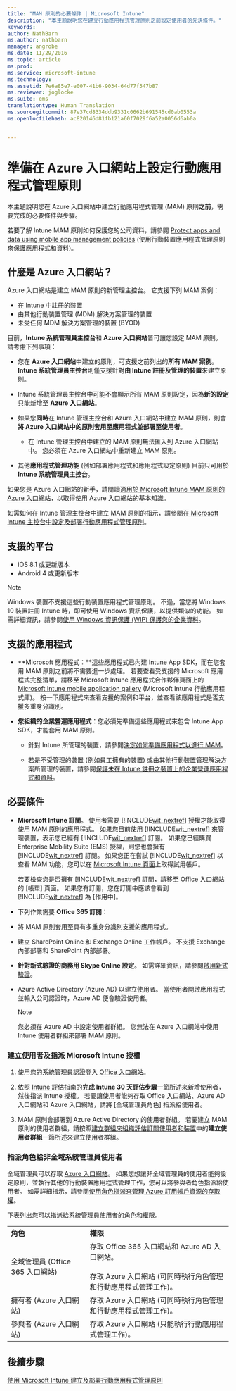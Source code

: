 ```yaml
---
title: "MAM 原則的必要條件 | Microsoft Intune"
description: "本主題說明您在建立行動應用程式管理原則之前設定使用者的先決條件。"
keywords: 
author: NathBarn
ms.author: nathbarn
manager: angrobe
ms.date: 11/29/2016
ms.topic: article
ms.prod: 
ms.service: microsoft-intune
ms.technology: 
ms.assetid: 7e6a85e7-e007-41b6-9034-64d77f547b87
ms.reviewer: joglocke
ms.suite: ems
translationtype: Human Translation
ms.sourcegitcommit: 87e37cd8334ddb9331c0662b691545cd0ab0553a
ms.openlocfilehash: ac820146d81fb121a60f7029f6a52a0056d6ab0a


---
```


# <a name="get-ready-to-configure-mobile-app-management-policies-on-the-azure-portal"></a>準備在 Azure 入口網站上設定行動應用程式管理原則
本主題說明您在 Azure 入口網站中建立行動應用程式管理 (MAM) 原則**之前**，需要完成的必要條件與步驟。

若要了解 Intune MAM 原則如何保護您的公司資料，請參閱 [Protect apps and data using mobile app management policies](protect-apps-and-data-with-microsoft-intune.md) (使用行動裝置應用程式管理原則來保護應用程式和資料)。

## <a name="what-is-the-azure-portal"></a>什麼是 Azure 入口網站？

Azure 入口網站是建立 MAM 原則的新管理主控台。 它支援下列 MAM 案例：
- 在 Intune 中註冊的裝置
- 由其他行動裝置管理 (MDM) 解決方案管理的裝置
- 未受任何 MDM 解決方案管理的裝置 (BYOD)

目前，**Intune 系統管理員主控台**和 **Azure 入口網站**皆可讓您設定 MAM 原則。  請考慮下列事項：

* 您在 **Azure 入口網站**中建立的原則，可支援之前列出的**所有 MAM 案例**。 **Intune 系統管理員主控台**則僅支援針對**由 Intune 註冊及管理的裝置**來建立原則。

* Intune 系統管理員主控台中可能不會顯示所有 MAM 原則設定，因為**新的設定**只能新增至 **Azure 入口網站**。

* 如果您**同時**在 Intune 管理主控台和 Azure 入口網站中建立 MAM 原則，則會**將 Azure 入口網站中的原則套用至應用程式並部署至使用者**。
    * 在 Intune 管理主控台中建立的 MAM 原則無法匯入到 Azure 入口網站中。  您必須在 Azure 入口網站中重新建立 MAM 原則。


* 其他**應用程式管理功能** (例如部署應用程式和應用程式設定原則) 目前只可用於 **Intune 系統管理員主控台**。


如果您是 Azure 入口網站的新手，請閱讀[適用於 Microsoft Intune MAM 原則的 Azure 入口網站](azure-portal-for-microsoft-intune-mam-policies.md)，以取得使用 Azure 入口網站的基本知識。

如需如何在 Intune 管理主控台中建立 MAM 原則的指示，請參閱[在 Microsoft Intune 主控台中設定及部署行動應用程式管理原則](configure-and-deploy-mobile-application-management-policies-in-the-microsoft-intune-console.md)。


##  <a name="supported-platforms"></a>支援的平台
- iOS 8.1 或更新版本
- Android 4 或更新版本

>[!NOTE]
>Windows 裝置不支援這些行動裝置應用程式管理原則。 不過，當您將 Windows 10 裝置註冊 Intune 時，即可使用 Windows 資訊保護，以提供類似的功能。 如需詳細資訊，請參閱[使用 Windows 資訊保護 (WIP) 保護您的企業資料](https://technet.microsoft.com/en-us/itpro/windows/keep-secure/protect-enterprise-data-using-wip)。

##  <a name="supported-apps"></a>支援的應用程式
* **Microsoft 應用程式︰**這些應用程式已內建 Intune App SDK，而在您套用 MAM 原則之前將不需要進一步處理。
若要查看受支援的 Microsoft 應用程式完整清單，請移至 Microsoft Intune 應用程式合作夥伴頁面上的 [Microsoft Intune mobile application gallery](https://www.microsoft.com/en-us/cloud-platform/microsoft-intune-apps) (Microsoft Intune 行動應用程式庫)。 按一下應用程式來查看支援的案例和平台，並查看該應用程式是否支援多重身分識別。

* **您組織的企業營運應用程式**：您必須先準備這些應用程式來包含 Intune App SDK，才能套用 MAM 原則。

  * 針對 Intune 所管理的裝置，請參閱[決定如何準備應用程式以進行 MAM](decide-how-to-prepare-apps-for-mobile-application-management-with-microsoft-intune.md)。

  * 若是不受管理的裝置 (例如員工擁有的裝置) 或由其他行動裝置管理解決方案所管理的裝置，請參閱[保護未在 Intune 註冊之裝置上的企業營運應用程式和資料](protect-line-of-business-apps-and-data-on-devices-not-enrolled-in-microsoft-intune.md)。

## <a name="prerequisites"></a>必要條件

-   **Microsoft Intune 訂閱**。 使用者需要 [!INCLUDE[wit_nextref](../includes/wit_nextref_md.md)] 授權才能取得使用 MAM 原則的應用程式。
如果您目前使用 [!INCLUDE[wit_nextref](../includes/wit_nextref_md.md)] 來管理裝置，表示您已經有 [!INCLUDE[wit_nextref](../includes/wit_nextref_md.md)] 訂閱。 如果您已經購買 Enterprise Mobility Suite (EMS) 授權，則您也會擁有 [!INCLUDE[wit_nextref](../includes/wit_nextref_md.md)] 訂閱。 如果您正在嘗試 [!INCLUDE[wit_nextref](../includes/wit_nextref_md.md)] 以查看 MAM 功能，您可以在 [Microsoft Intune 頁面](http://www.microsoft.com/en-us/server-cloud/products/microsoft-intune/)上取得試用帳戶。

    若要檢查您是否擁有 [!INCLUDE[wit_nextref](../includes/wit_nextref_md.md)] 訂閱，請移至 Office 入口網站的 [帳單] 頁面。  如果您有訂閱，您在訂閱中應該會看到 [!INCLUDE[wit_nextref](../includes/wit_nextref_md.md)] 為 [作用中]。

-   下列作業需要 **Office 365 訂閱**：

  - 將 MAM 原則套用至具有多重身分識別支援的應用程式。

  - 建立 SharePoint Online 和 Exchange Online 工作帳戶。 不支援 Exchange 內部部署和 SharePoint 內部部署。

-   **針對新式驗證的商務用 Skype Online 設定**。 如需詳細資訊，請參閱[啟用新式驗證](http://social.technet.microsoft.com/wiki/contents/articles/34339.skype-for-business-online-enable-your-tenant-for-modern-authentication.aspx)。


- Azure Active Directory (Azure AD) 以建立使用者。 當使用者開啟應用程式並輸入公司認證時，Azure AD 便會驗證使用者。

    > [!NOTE]
    > 您必須在 Azure AD 中設定使用者群組。 您無法在 Azure 入口網站中使用 Intune 使用者群組來部署 MAM 原則。

### <a name="create-users-and-assign-microsoft-intune-licenses"></a>建立使用者及指派 Microsoft Intune 授權

1.  使用您的系統管理員認證登入 [Office 入口網站](http://portal.office.com)。

2.  依照 [Intune 評估指南](https://docs.microsoft.com/en-us/intune/understand-explore/get-started-with-a-30-day-trial-of-microsoft-intune)的**完成 Intune 30 天評估步驟**一節所述來新增使用者，然後指派 Intune 授權。 若要讓使用者能夠存取 Office 入口網站、Azure AD 入口網站和 Azure 入口網站，請將 [全域管理員角色] 指派給使用者。

5.  MAM 原則會部署到 Azure Active Directory 的使用者群組。 若要建立 MAM 原則的使用者群組，請按照[建立群組來組織評估訂閱使用者和裝置](https://docs.microsoft.com/en-us/intune/understand-explore/get-started-with-a-30-day-trial-of-microsoft-intune-step-3)中的**建立使用者群組**一節所述來建立使用者群組。

### <a name="assign-roles-to-non-global-admin-users"></a>指派角色給非全域系統管理員使用者

全域管理員可以存取 [Azure 入口網站](https://portal.azure.com)。  如果您想讓非全域管理員的使用者能夠設定原則，並執行其他的行動裝置應用程式管理工作，您可以將參與者角色指派給使用者。 如需詳細指示，請參閱[使用角色指派來管理 Azure 訂用帳戶資源的存取權](https://azure.microsoft.com/en-us/documentation/articles/role-based-access-control-configure/)。



下表列出您可以指派給系統管理員使用者的角色和權限。



|||
|--|----|
|**角色**|**權限**|
|全域管理員 (Office 365 入口網站)|存取 Office 365 入口網站和 Azure AD 入口網站。<br /><br />存取 Azure 入口網站 (可同時執行角色管理和行動應用程式管理工作)。|
|擁有者 (Azure 入口網站)|存取 Azure 入口網站 (可同時執行角色管理和行動應用程式管理工作)。|
|參與者 (Azure 入口網站)|存取 Azure 入口網站 (只能執行行動應用程式管理工作)。|




## <a name="next-steps"></a>後續步驟
[使用 Microsoft Intune 建立及部署行動應用程式管理原則](create-and-deploy-mobile-app-management-policies-with-microsoft-intune.md)



<!--HONumber=Dec16_HO2-->


